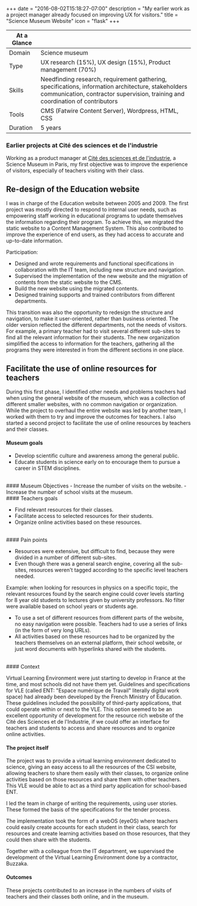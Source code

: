 +++
date = "2016-08-02T15:18:27-07:00"
description = "My earlier work as a project manager already focused on improving UX for visitors."
title = "Science Museum Website"
icon = "flask"
+++

<div class="at-a-glance">

At a Glance | <i class="fa fa-th-list"></i>
--------|---
Domain  |Science museum
Type    | UX research (15%), UX design (15%), Product management (70%)
Skills  | Needfinding research, requirement gathering, specifications, information architecture, stakeholders communication, contractor supervision, training and coordination of contributors
Tools   | CMS (Fatwire Content Server), Wordpress, HTML, CSS
Duration| 5 years 

</div>

### Earlier projects at Cité des sciences et de l'industrie

Working as a product manager at <a href="http://www.cite-sciences.fr/en/home/" target="blank">Cité des sciences et de l'industrie</a>, a Science Museum in Paris, my first objective was to improve the experience of visitors, especially of teachers visiting with their class. 

## Re-design of the Education website

I was in charge of the Education website between 2005 and 2009. The first project was mostly directed to respond to internal user needs, such as empowering staff working in educational programs to update themselves the information regarding their program. To achieve this, we migrated the static website to a Content Management System. This also contributed to improve the experience of end users, as they had access to accurate and up-to-date information. 

Participation:

- Designed and wrote requirements and functional specifications in collaboration with the IT team, including new structure and navigation.
- Supervised the implementation of the new website and the migration of contents from the static website to the CMS.
- Build the new website using the migrated contents.
- Designed training supports and trained contributors from different departments.

This transition was also the opportunity to redesign the structure and navigation, to make it user-oriented, rather than business oriented. The older version reflected the different departments, not the needs of visitors. For example, a primary teacher had to visit several different sub-sites to find all the relevant information for their students. The new organization simplified the access to information for the teachers, gathering all the programs they were interested in from the different sections in one place.  

## Facilitate the use of online resources for teachers

During this first phase, I identified other needs and problems teachers had when using the general website of the museum, which was a collection of different smaller websites, with no common navigation or organization. While the project to overhaul the entire website was led by another team, I worked with them to try and improve the outcomes for teachers. I also started a second project to facilitate the use of online resources by teachers and their classes.


#### Museum goals

- Develop scientific culture and awareness among the general public.
- Educate students in science early on to encourage them to pursue a career in STEM disciplines.

<br>
#### Museum Objectives
- Increase the number of visits on the website.
- Increase the number of school visits at the museum.

<br>
#### Teachers goals 

- Find relevant resources for their classes.
- Facilitate access to selected resources for their students.
- Organize online activities based on these resources.


<br>
#### Pain points

- Resources were extensive, but difficult to find, because they were divided in a number of different sub-sites.
- Even though there was a general search engine, covering all the sub-sites, resources weren't tagged according to the specific level teachers needed.

Example: when looking for resources in physics on a specific topic, the relevant resources found by the search engine could cover levels starting for 8 year old students to lectures given by university professors. No filter were available based on school years or students age.

- To use a set of different resources from different parts of the website, no easy navigation were possible. Teachers had to use a series of links (in the form of very long URLs).
- All activities based on these resources had to be organized by the teachers themselves on an external platform, their school website, or just word documents with hyperlinks shared with the students. 


<br>
#### Context

Virtual Learning Environment were just starting to develop in France at the time, and most schools did not have them yet. Guidelines and specifications for VLE (called ENT: "Espace numérique de Travail" literally digital work space) had already been developed by the French Ministry of Education. These guidelines included the possibility of third-party applications, that could operate within or next to the VLE. This option seemed to be an excellent opportunity of development for the resource rich website of the Cité des Sciences et de l'Industrie, if we could offer an interface for teachers and students to access and share resources and to organize online activities. 

#### The project itself

The project was to provide a virtual learning environment dedicated to science, giving an easy access to all the resources of the CSI website, allowing teachers to share them easily with their classes, to organize online activities based on those resources and share them with other teachers. This VLE would be able to act as a third party application for school-based ENT.

I led the team in charge of writing the requirements, using user stories. These formed the basis of the specifications for the tender process.

The implementation took the form of a webOS (eyeOS) where teachers could easily create accounts for each student in their class, search for resources and create learning activities based on those resources, that they could then share with the students. 

Together with a colleague from the IT department, we supervised the development of the Virtual Learning Environment done by a contractor, Buzzaka.

#### Outcomes

These projects contributed to an increase in the numbers of visits of teachers and their classes both online, and in the museum.


